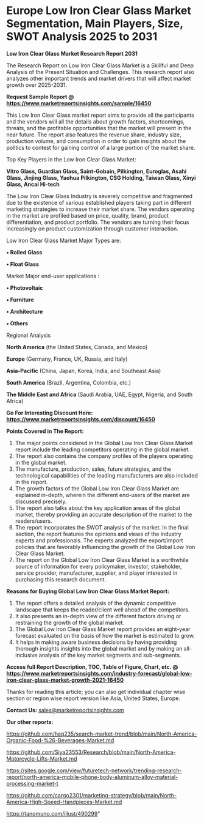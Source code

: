 # Europe Low Iron Clear Glass Market Segmentation, Main Players, Size, SWOT Analysis 2025 to 2031

<strong>Low Iron Clear Glass Market Research Report 2031</strong>

The Research Report on Low Iron Clear Glass Market is a Skillful and Deep Analysis of the Present Situation and Challenges. This research report also analyzes other important trends and market drivers that will affect market growth over 2025-2031.

<strong>Request Sample Report @ <a href=https://www.marketreportsinsights.com/sample/16450>https://www.marketreportsinsights.com/sample/16450</a></strong>

This Low Iron Clear Glass market report aims to provide all the participants and the vendors will all the details about growth factors, shortcomings, threats, and the profitable opportunities that the market will present in the near future. The report also features the revenue share, industry size, production volume, and consumption in order to gain insights about the politics to contest for gaining control of a large portion of the market share.

Top Key Players in the Low Iron Clear Glass Market:

<strong>Vitro Glass, Guardian Glass, Saint-Gobain, Pilkington, Euroglas, Asahi Glass, Jinjing Glass, Yaohua Pilkington, CSG Holding, Taiwan Glass, Xinyi Glass, Ancai Hi-tech</strong>

The Low Iron Clear Glass Industry is severely competitive and fragmented due to the existence of various established players taking part in different marketing strategies to increase their market share. The vendors operating in the market are profiled based on price, quality, brand, product differentiation, and product portfolio. The vendors are turning their focus increasingly on product customization through customer interaction.

Low Iron Clear Glass Market Major Types are:

<strong>• Rolled Glass

• Float Glass</strong>

Market Major end-user applications :

<strong>• Photovoltaic

• Furniture

• Architecture

• Others</strong>

Regional Analysis

</u><strong><b>North America</b></strong> (the United States, Canada, and Mexico)

<strong><b>Europe </b></strong>(Germany, France, UK, Russia, and Italy)

<strong><b>Asia-Pacific</b></strong> (China, Japan, Korea, India, and Southeast Asia)

<strong><b>South America</b></strong> (Brazil, Argentina, Colombia, etc.)

<strong><b>The Middle East and Africa</b></strong> (Saudi Arabia, UAE, Egypt, Nigeria, and South Africa)

<strong>Go For Interesting Discount Here: <a href=https://www.marketreportsinsights.com/discount/16450>https://www.marketreportsinsights.com/discount/16450</a></strong>

<strong>Points Covered in The Report:</strong>
<ol>
  <li>The major points considered in the Global Low Iron Clear Glass Market report include the leading competitors operating in the global market.</li>
  <li>The report also contains the company profiles of the players operating in the global market.</li>
  <li>The manufacture, production, sales, future strategies, and the technological capabilities of the leading manufacturers are also included in the report.</li>
  <li>The growth factors of the Global Low Iron Clear Glass Market are explained in-depth, wherein the different end-users of the market are discussed precisely.</li>
  <li>The report also talks about the key application areas of the global market, thereby providing an accurate description of the market to the readers/users.</li>
  <li>The report incorporates the SWOT analysis of the market. In the final section, the report features the opinions and views of the industry experts and professionals. The experts analyzed the export/import policies that are favorably influencing the growth of the Global Low Iron Clear Glass Market.</li>
  <li>The report on the Global Low Iron Clear Glass Market is a worthwhile source of information for every policymaker, investor, stakeholder, service provider, manufacturer, supplier, and player interested in purchasing this research document.</li>
</ol>
<strong>Reasons for Buying Global Low Iron Clear Glass Market Report:</strong>

<ol>
  <li>The report offers a detailed analysis of the dynamic competitive landscape that keeps the reader/client well ahead of the competitors.</li>
  <li>It also presents an in-depth view of the different factors driving or restraining the growth of the global market.</li>
  <li>The Global Low Iron Clear Glass Market report provides an eight-year forecast evaluated on the basis of how the market is estimated to grow.</li>
  <li>It helps in making aware business decisions by having providing thorough insights insights into the global market and by making an all-inclusive analysis of the key market segments and sub-segments.</li>
</ol>
<strong>Access full Report Description, TOC, Table of Figure, Chart, etc. @ <a href=https://www.marketreportsinsights.com/industry-forecast/global-low-iron-clear-glass-market-growth-2021-16450>https://www.marketreportsinsights.com/industry-forecast/global-low-iron-clear-glass-market-growth-2021-16450</a></strong>


Thanks for reading this article; you can also get individual chapter wise section or region wise report version like Asia, United States, Europe.

<strong>Contact Us:</strong>
sales@marketreportsinsights.com

<strong>Our other reports:</strong>

<a href=https://github.com/haq235/search-market-trend/blob/main/North-America-Organic-Food-%26-Beverages-Market.md>https://github.com/haq235/search-market-trend/blob/main/North-America-Organic-Food-%26-Beverages-Market.md</a>

<a href=https://github.com/Siya23553/Research/blob/main/North-America-Motorcycle-Lifts-Market.md>https://github.com/Siya23553/Research/blob/main/North-America-Motorcycle-Lifts-Market.md</a>

<a href=https://sites.google.com/view/futuretech-network/trending-research-report/north-america-mobile-phone-body-aluminum-alloy-material-processing-market-t>https://sites.google.com/view/futuretech-network/trending-research-report/north-america-mobile-phone-body-aluminum-alloy-material-processing-market-t</a>

<a href=https://github.com/cargo2301/marketing-strategy/blob/main/North-America-High-Speed-Handpieces-Market.md>https://github.com/cargo2301/marketing-strategy/blob/main/North-America-High-Speed-Handpieces-Market.md</a>

<a href=https://tanomuno.com/illust/490299>https://tanomuno.com/illust/490299</a>"
